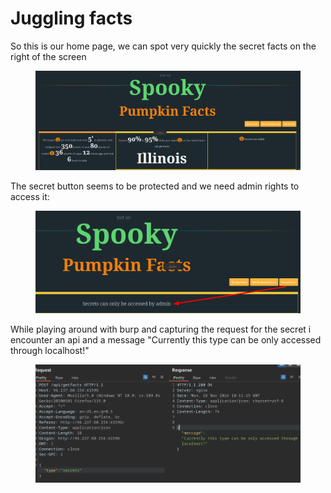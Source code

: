 # Juggling facts

So this is our home page, we can spot very quickly the secret facts on the right of the screen

<figure><img src="../../../../.gitbook/assets/image (8).png" alt=""><figcaption></figcaption></figure>

The secret button seems to be protected and we need admin rights to access it:

<figure><img src="../../../../.gitbook/assets/image (1) (1).png" alt=""><figcaption></figcaption></figure>

While playing around with burp and capturing the request for the secret i encounter an api and a message "Currently this type can be only accessed through localhost!"

<figure><img src="../../../../.gitbook/assets/image (2) (1).png" alt=""><figcaption></figcaption></figure>
